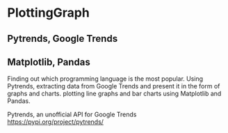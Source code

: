 # PlottingGraph
## Pytrends, Google Trends
## Matplotlib, Pandas

Finding out which programming language is the most popular. 
Using Pytrends, extracting data from Google Trends and present it in the form of graphs and charts.
plotting line graphs and bar charts using Matplotlib and Pandas.

Pytrends, an unofficial API for Google Trends
https://pypi.org/project/pytrends/
